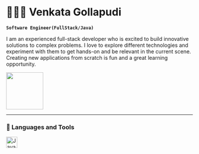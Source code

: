 # 🧑🏽‍💻 Venkata Gollapudi

**`Software Engineer(FullStack/Java)`**

I am an experienced full-stack developer who is excited to build innovative solutions to complex problems. I love to explore different technologies and experiment with them to get hands-on and be relevant in the current scene. Creating new applications from scratch is fun and a great learning opportunity.

<img width="100px" src="![Profile_Image](https://github.com/ragtk49/ragtk49/assets/77735586/5ac91f6e-9a8c-4af8-94e8-807e3ae845fd)
"/>

---
### 🧰 Languages and Tools

<img align="left" alt="Java" width="30px" style="padding-right:10px" src="[https://cdn.jsdelivr.net/gh/devicons/devicon@latest/devicon.min.css](https://cdn.jsdelivr.net/gh/devi)" /> 





<!--
**ragtk49/ragtk49** is a ✨ _special_ ✨ repository because its `README.md` (this file) appears on your GitHub profile.

Here are some ideas to get you started:

- 🔭 I’m currently working on ...
- 🌱 I’m currently learning ...
- 👯 I’m looking to collaborate on ...
- 🤔 I’m looking for help with ...
- 💬 Ask me about ...
- 📫 How to reach me: ...
- 😄 Pronouns: ...
- ⚡ Fun fact: ...
-->
